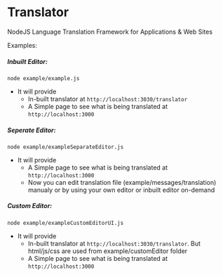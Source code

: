 Translator
==========

NodeJS Language Translation Framework for Applications &amp; Web Sites


Examples:

##### Inbuilt Editor:

  <code>node example/example.js</code>

* It will provide
  * In-built translator at <code>http://localhost:3030/translator</code>
  * A Simple page to see what is being translated at <code>http://localhost:3000</code>

##### Seperate Editor:

  <code>node example/exampleSeparateEditor.js</code>

* It will provide
  * A Simple page to see what is being translated at <code>http://localhost:3000</code>
  * Now you can edit translation file (example/messages/translation) manualy or by using your own editor or inbuilt editor on-demand

##### Custom Editor:

  <code>node example/exampleCustomEditorUI.js</code>

* It will provide
  * In-built translator at <code>http://localhost:3030/translator</code>. But html/js/css are used from example/customEditor folder
  * A Simple page to see what is being translated at <code>http://localhost:3000</code>

